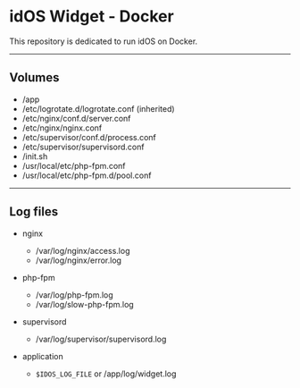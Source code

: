 # idOS Widget - Docker

This repository is dedicated to run idOS on Docker.

***

## Volumes

* /app
* /etc/logrotate.d/logrotate.conf (inherited)
* /etc/nginx/conf.d/server.conf
* /etc/nginx/nginx.conf
* /etc/supervisor/conf.d/process.conf
* /etc/supervisor/supervisord.conf
* /init.sh
* /usr/local/etc/php-fpm.conf
* /usr/local/etc/php-fpm.d/pool.conf

***

## Log files

+ nginx
    * /var/log/nginx/access.log
    * /var/log/nginx/error.log

+ php-fpm
    * /var/log/php-fpm.log
    * /var/log/slow-php-fpm.log

+ supervisord
    * /var/log/supervisor/supervisord.log

+ application
    * `$IDOS_LOG_FILE` or /app/log/widget.log
